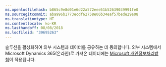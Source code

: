 ```yaml
---
ms.openlocfilehash: b865c9e8d01e6d22a572eee51b52639039991fe0
ms.sourcegitcommit: aba996b1773ecdf62758e06b34eaf57bede29e08
ms.translationtype: HT
ms.contentlocale: ko-KR
ms.lasthandoff: 08/08/2018
ms.locfileid: "39695263"
---
```

솔루션을 활성화하여 외부 시스템과 데이터를 공유하는 데 동의합니다. 외부 시스템에서 Microsoft Dynamics 365(온라인)로 가져온 데이터에는 [Microsoft 개인정보처리방침](http://go.microsoft.com/fwlink/p/?LinkID=521839)이 적용됩니다.